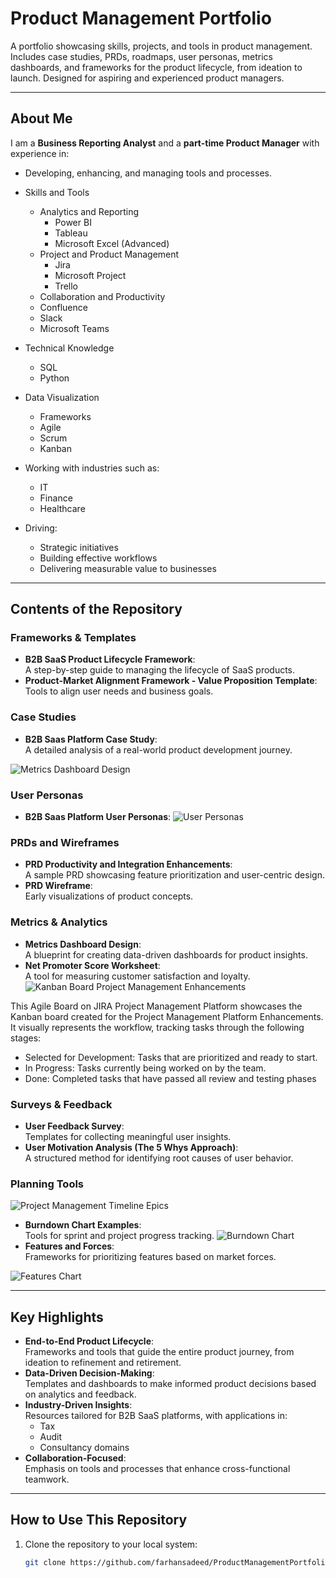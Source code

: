 # Product Management Portfolio

A portfolio showcasing skills, projects, and tools in product management. Includes case studies, PRDs, roadmaps, user personas, metrics dashboards, and frameworks for the product lifecycle, from ideation to launch. Designed for aspiring and experienced product managers.

---

## About Me
I am a **Business Reporting Analyst** and a **part-time Product Manager** with experience in:
- Developing, enhancing, and managing tools and processes.
- Skills and Tools
  - Analytics and Reporting
    - Power BI
    - Tableau
    - Microsoft Excel (Advanced)
  - Project and Product Management
    - Jira
    - Microsoft Project
    - Trello
  -  Collaboration and Productivity
    - Confluence
    - Slack
    - Microsoft Teams
-  Technical Knowledge
    -  SQL
    -  Python
  - Data Visualization
    - Frameworks
    - Agile
    - Scrum
    - Kanban

- Working with industries such as:
  - IT
  - Finance
  - Healthcare
- Driving:
  - Strategic initiatives
  - Building effective workflows
  - Delivering measurable value to businesses

---

## Contents of the Repository

### Frameworks & Templates
- **B2B SaaS Product Lifecycle Framework**:  
  A step-by-step guide to managing the lifecycle of SaaS products.
- **Product-Market Alignment Framework - Value Proposition Template**:  
  Tools to align user needs and business goals.

### Case Studies
- **B2B Saas Platform Case Study**:  
  A detailed analysis of a real-world product development journey.

![Metrics Dashboard Design](/Images/MetricsDasboardDesign.jpg)

### User Personas
- **B2B Saas Platform User Personas**:
![User Personas](/Images/UserPersona-B2BSaaS.jpg)
  

### PRDs and Wireframes
- **PRD Productivity and Integration Enhancements**:  
  A sample PRD showcasing feature prioritization and user-centric design.
- **PRD Wireframe**:  
  Early visualizations of product concepts.

### Metrics & Analytics
- **Metrics Dashboard Design**:  
  A blueprint for creating data-driven dashboards for product insights.
- **Net Promoter Score Worksheet**:  
  A tool for measuring customer satisfaction and loyalty.
![Kanban Board Project Management Enhancements](/Images/kanban-board-project-management-enhancements.png)

This Agile Board on JIRA Project Management Platform showcases the Kanban board created for the Project Management Platform Enhancements. It visually represents the workflow, tracking tasks through the following stages:

- Selected for Development: Tasks that are prioritized and ready to start.
- In Progress: Tasks currently being worked on by the team.
- Done: Completed tasks that have passed all review and testing phases

  
### Surveys & Feedback
- **User Feedback Survey**:  
  Templates for collecting meaningful user insights.
- **User Motivation Analysis (The 5 Whys Approach)**:  
  A structured method for identifying root causes of user behavior.

### Planning Tools
![Project Management Timeline Epics](/Images/project-management-timeline-epics.png) 


- **Burndown Chart Examples**:  
  Tools for sprint and project progress tracking.
  ![Burndown Chart](/Images/Burndown-chart.png) 
- **Features and Forces**:  
  Frameworks for prioritizing features based on market forces.

![Features Chart](/Images/FeatureCategories.png)

---

## Key Highlights
- **End-to-End Product Lifecycle**:  
  Frameworks and tools that guide the entire product journey, from ideation to refinement and retirement.
- **Data-Driven Decision-Making**:  
  Templates and dashboards to make informed product decisions based on analytics and feedback.
- **Industry-Driven Insights**:  
  Resources tailored for B2B SaaS platforms, with applications in:
  - Tax
  - Audit
  - Consultancy domains
- **Collaboration-Focused**:  
  Emphasis on tools and processes that enhance cross-functional teamwork.

---

## How to Use This Repository
1. Clone the repository to your local system:
   ```bash
   git clone https://github.com/farhansadeed/ProductManagementPortfolio.git

